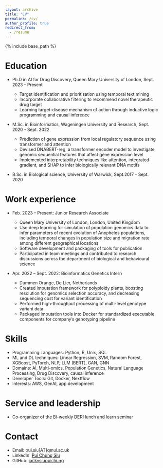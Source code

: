 ```yaml
---
layout: archive
title: "CV"
permalink: /cv/
author_profile: true
redirect_from:
  - /resume
---
```


{% include base_path %}

Education
======
* Ph.D in AI for Drug Discovery, Queen Mary University of London, Sept. 2023 - Present
  * Target identification and prioritisation using temporal text mining
  * Incorporate collaborative filtering to recommend novel therapeutic drug target
  * Learning target-disease mechanism of action through inductive logic programming and causal inference

* M.Sc. in Bioinformatics, Wageningen University and Research, Sept. 2020 - Sept. 2022
  * Prediction of gene expression from local regulatory sequence using transformer and attention
  * Devised DNABERT-reg, a transformer encoder model to investigate genomic sequential features that affect gene expression level
  * Implemented interpretability techniques like attention, integrated-gradient, and SHAP to infer biologically relevant DNA motifs

* B.Sc. in Biological science, University of Warwick, Sept.2017 - Sept. 2020

Work experience
======
* Feb. 2023 – Present: Junior Research Associate
  * Queen Mary University of London, London, United Kingdom
  * Use deep learning for simulation of population genomics data to infer parameters of recent evolution of Anopheles populations, including temporal changes in population size and migration rate among different geographical locations
  * Software development and packaging of tools for publication
  * Participated in team meetings and contributed to research discussions across the department of biological and behavioural science

* Apr. 2022 – Sept. 2022: Bioinformatics Genetics Intern
  * Dummen Orange, De Lier, Netherlands
  * Created imputation framework for polyploidy plants, boosting resolution for genomics selection accuracy, and decreasing sequencing cost for variant identification
  * Performed high-throughput processing of multi-level genotype variant data
  * Packaged imputation tools into Docker for standardized executable components for company’s genotyping pipeline

Skills
======
* Programming Languages: Python, R, Unix, SQL
* ML and DL techniques: Linear Regression, SVM, Random Forest, XGBoost, PyTorch, NLP, LLM (BERT), GAN, GNN
* Domains: AI, Multi-omics, Population Genetics, Natural Language Processing, Drug Discovery, causal inference
* Developer Tools: Git, Docker, Nextflow
* Interests: AWS, GenAI, app development

<!---
Publications
======
  <ul>{% for post in site.publications reversed %}
    {% include archive-single-cv.html %}
  {% endfor %}</ul>
  
Talks
======
  <ul>{% for post in site.talks reversed %}
    {% include archive-single-talk-cv.html  %}
  {% endfor %}</ul>
  
Teaching
======
  <ul>{% for post in site.teaching reversed %}
    {% include archive-single-cv.html %}
  {% endfor %}</ul>

-->
  
Service and leadership
======
* Co-organizer of the Bi-weekly DERI lunch and learn seminar

Contact
======
* Email: pui.siu[AT]qmul.ac.uk
* LinkedIn: [Pui Chung Siu](https://www.linkedin.com/in/pui-chung-siu-6960b11a4/)
* GitHub: [jackysiupuichung](https://github.com/jackysiupuichung)
